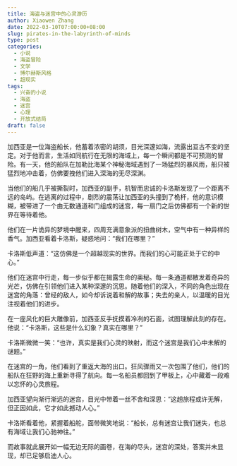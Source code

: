 ```yaml
---
title: 海盗与迷宫中的心灵游历
author: Xiaowen Zhang
date: 2022-03-10T07:00:00+08:00
slug: pirates-in-the-labyrinth-of-minds
type: post
categories:
  - 小说
  - 海盗冒险
  - 文学
  - 博尔赫斯风格
  - 超现实
tags:
  - 兴奋的小说
  - 海盗
  - 迷宫
  - 心理
  - 开放式结局
draft: false
---
```


加西亚是一位海盗船长，他蓄着浓密的胡须，目光深邃如海，流露出亘古不变的坚定。对于他而言，生活如同航行在无限的海域上，每一个瞬间都是不可预测的冒险。有一天，他的船队在加勒比海某个神秘海域遇到了一场猛烈的暴风雨，船只被猛烈地冲击着，仿佛要拽他们进入深海的无尽深渊。

当他们的船几乎被撕裂时，加西亚的副手，机智而忠诚的卡洛斯发现了一个距离不远的岛屿。在逃离的过程中，剧烈的震荡让加西亚的头撞到了桅杆，他的意识模糊，被带进了一个由无数通道和门组成的迷宫，每一扇门之后仿佛都有一个新的世界在等待着他。

他们在一片诡异的梦境中醒来，四周充满意象派的扭曲树木，空气中有一种异样的香气。加西亚看着卡洛斯，疑惑地问：“我们在哪里？”

卡洛斯低声道：“这仿佛是一个超越现实的世界。而我们的心可能正处于它的中心。”

他们在迷宫中行走，每一步似乎都在揭露生命的奥秘。每一条通道都散发着奇异的光芒，仿佛在引领他们进入某种深邃的沉思。随着他们的深入，不同的角色出现在迷宫的角落：曾经的敌人，如今却诉说着和解的故事；失去的亲人，以温暖的目光注视着他们的进步。

在一座风化的巨大雕像前，加西亚反手抚摸着冷冽的石面，试图理解此刻的存在。他说：“卡洛斯，这些是什么幻象？真实在哪里？”

卡洛斯微微一笑：“也许，真实是我们心灵的映射，而这个迷宫是我们心中未解的谜题。”

在迷宫的一角，他们看到了重返大海的出口。狂风骤雨又一次包围了他们，他们的船队在狂野的海上重新寻得了航向。每一名船员都回到了甲板上，心中藏着一段难以忘怀的心灵旅程。

加西亚望向渐行渐远的迷宫，目光中带着一丝不舍和深思：“这趟旅程或许无解，但正因如此，它才如此撼动人心。”

卡洛斯看着他，紧握着船舵，面带微笑地说：“船长，总有迷宫让我们迷失，也总有海域让我们心驰神往。”

而故事就此展开如一幅无边无际的画卷，在海的尽头，迷宫的深处，答案并未显现，却已足够启迪人心。